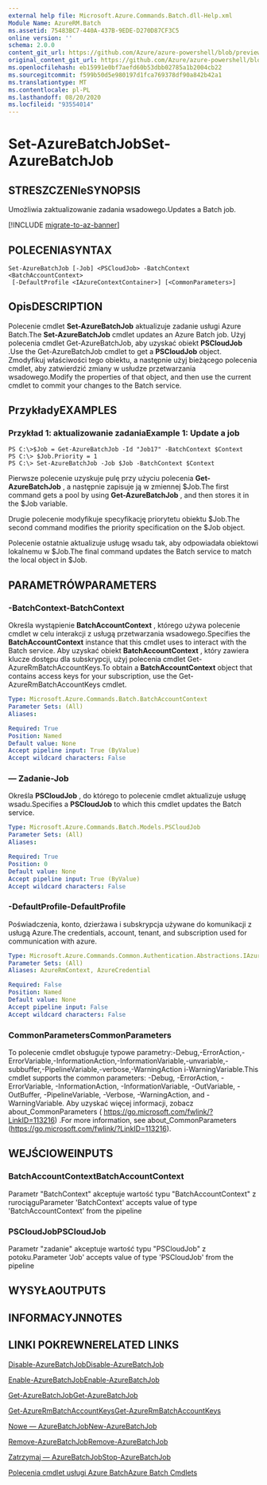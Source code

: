 ```yaml
---
external help file: Microsoft.Azure.Commands.Batch.dll-Help.xml
Module Name: AzureRM.Batch
ms.assetid: 75483BC7-440A-437B-9EDE-D270D87CF3C5
online version: ''
schema: 2.0.0
content_git_url: https://github.com/Azure/azure-powershell/blob/preview/src/ResourceManager/AzureBatch/Commands.Batch/help/Set-AzureBatchJob.md
original_content_git_url: https://github.com/Azure/azure-powershell/blob/preview/src/ResourceManager/AzureBatch/Commands.Batch/help/Set-AzureBatchJob.md
ms.openlocfilehash: eb15991e0bf7aefd60b53dbb02785a1b2004cb22
ms.sourcegitcommit: f599b50d5e980197d1fca769378df90a842b42a1
ms.translationtype: MT
ms.contentlocale: pl-PL
ms.lasthandoff: 08/20/2020
ms.locfileid: "93554014"
---
```

# <span data-ttu-id="0ed84-101">Set-AzureBatchJob</span><span class="sxs-lookup"><span data-stu-id="0ed84-101">Set-AzureBatchJob</span></span>

## <span data-ttu-id="0ed84-102">STRESZCZENIe</span><span class="sxs-lookup"><span data-stu-id="0ed84-102">SYNOPSIS</span></span>
<span data-ttu-id="0ed84-103">Umożliwia zaktualizowanie zadania wsadowego.</span><span class="sxs-lookup"><span data-stu-id="0ed84-103">Updates a Batch job.</span></span>

[!INCLUDE [migrate-to-az-banner](../../includes/migrate-to-az-banner.md)]

## <span data-ttu-id="0ed84-104">POLECENIA</span><span class="sxs-lookup"><span data-stu-id="0ed84-104">SYNTAX</span></span>

```
Set-AzureBatchJob [-Job] <PSCloudJob> -BatchContext <BatchAccountContext>
 [-DefaultProfile <IAzureContextContainer>] [<CommonParameters>]
```

## <span data-ttu-id="0ed84-105">Opis</span><span class="sxs-lookup"><span data-stu-id="0ed84-105">DESCRIPTION</span></span>
<span data-ttu-id="0ed84-106">Polecenie cmdlet **Set-AzureBatchJob** aktualizuje zadanie usługi Azure Batch.</span><span class="sxs-lookup"><span data-stu-id="0ed84-106">The **Set-AzureBatchJob** cmdlet updates an Azure Batch job.</span></span>
<span data-ttu-id="0ed84-107">Użyj polecenia cmdlet Get-AzureBatchJob, aby uzyskać obiekt **PSCloudJob** .</span><span class="sxs-lookup"><span data-stu-id="0ed84-107">Use the Get-AzureBatchJob cmdlet to get a **PSCloudJob** object.</span></span>
<span data-ttu-id="0ed84-108">Zmodyfikuj właściwości tego obiektu, a następnie użyj bieżącego polecenia cmdlet, aby zatwierdzić zmiany w usłudze przetwarzania wsadowego.</span><span class="sxs-lookup"><span data-stu-id="0ed84-108">Modify the properties of that object, and then use the current cmdlet to commit your changes to the Batch service.</span></span>

## <span data-ttu-id="0ed84-109">Przykłady</span><span class="sxs-lookup"><span data-stu-id="0ed84-109">EXAMPLES</span></span>

### <span data-ttu-id="0ed84-110">Przykład 1: aktualizowanie zadania</span><span class="sxs-lookup"><span data-stu-id="0ed84-110">Example 1: Update a job</span></span>
```
PS C:\>$Job = Get-AzureBatchJob -Id "Job17" -BatchContext $Context
PS C:\> $Job.Priority = 1
PS C:\> Set-AzureBatchJob -Job $Job -BatchContext $Context
```

<span data-ttu-id="0ed84-111">Pierwsze polecenie uzyskuje pulę przy użyciu polecenia **Get-AzureBatchJob** , a następnie zapisuje ją w zmiennej $Job.</span><span class="sxs-lookup"><span data-stu-id="0ed84-111">The first command gets a pool by using **Get-AzureBatchJob** , and then stores it in the $Job variable.</span></span>

<span data-ttu-id="0ed84-112">Drugie polecenie modyfikuje specyfikację priorytetu obiektu $Job.</span><span class="sxs-lookup"><span data-stu-id="0ed84-112">The second command modifies the priority specification on the $Job object.</span></span>

<span data-ttu-id="0ed84-113">Polecenie ostatnie aktualizuje usługę wsadu tak, aby odpowiadała obiektowi lokalnemu w $Job.</span><span class="sxs-lookup"><span data-stu-id="0ed84-113">The final command updates the Batch service to match the local object in $Job.</span></span>

## <span data-ttu-id="0ed84-114">PARAMETRÓW</span><span class="sxs-lookup"><span data-stu-id="0ed84-114">PARAMETERS</span></span>

### <span data-ttu-id="0ed84-115">-BatchContext</span><span class="sxs-lookup"><span data-stu-id="0ed84-115">-BatchContext</span></span>
<span data-ttu-id="0ed84-116">Określa wystąpienie **BatchAccountContext** , którego używa polecenie cmdlet w celu interakcji z usługą przetwarzania wsadowego.</span><span class="sxs-lookup"><span data-stu-id="0ed84-116">Specifies the **BatchAccountContext** instance that this cmdlet uses to interact with the Batch service.</span></span>
<span data-ttu-id="0ed84-117">Aby uzyskać obiekt **BatchAccountContext** , który zawiera klucze dostępu dla subskrypcji, użyj polecenia cmdlet Get-AzureRmBatchAccountKeys.</span><span class="sxs-lookup"><span data-stu-id="0ed84-117">To obtain a **BatchAccountContext** object that contains access keys for your subscription, use the Get-AzureRmBatchAccountKeys cmdlet.</span></span>

```yaml
Type: Microsoft.Azure.Commands.Batch.BatchAccountContext
Parameter Sets: (All)
Aliases: 

Required: True
Position: Named
Default value: None
Accept pipeline input: True (ByValue)
Accept wildcard characters: False
```

### <span data-ttu-id="0ed84-118">— Zadanie</span><span class="sxs-lookup"><span data-stu-id="0ed84-118">-Job</span></span>
<span data-ttu-id="0ed84-119">Określa **PSCloudJob** , do którego to polecenie cmdlet aktualizuje usługę wsadu.</span><span class="sxs-lookup"><span data-stu-id="0ed84-119">Specifies a **PSCloudJob** to which this cmdlet updates the Batch service.</span></span>

```yaml
Type: Microsoft.Azure.Commands.Batch.Models.PSCloudJob
Parameter Sets: (All)
Aliases: 

Required: True
Position: 0
Default value: None
Accept pipeline input: True (ByValue)
Accept wildcard characters: False
```

### <span data-ttu-id="0ed84-120">-DefaultProfile</span><span class="sxs-lookup"><span data-stu-id="0ed84-120">-DefaultProfile</span></span>
<span data-ttu-id="0ed84-121">Poświadczenia, konto, dzierżawa i subskrypcja używane do komunikacji z usługą Azure.</span><span class="sxs-lookup"><span data-stu-id="0ed84-121">The credentials, account, tenant, and subscription used for communication with azure.</span></span>

```yaml
Type: Microsoft.Azure.Commands.Common.Authentication.Abstractions.IAzureContextContainer
Parameter Sets: (All)
Aliases: AzureRmContext, AzureCredential

Required: False
Position: Named
Default value: None
Accept pipeline input: False
Accept wildcard characters: False
```

### <span data-ttu-id="0ed84-122">CommonParameters</span><span class="sxs-lookup"><span data-stu-id="0ed84-122">CommonParameters</span></span>
<span data-ttu-id="0ed84-123">To polecenie cmdlet obsługuje typowe parametry:-Debug,-ErrorAction,-ErrorVariable,-InformationAction,-InformationVariable,-unvariable,-subbuffer,-PipelineVariable,-verbose,-WarningAction i-WarningVariable.</span><span class="sxs-lookup"><span data-stu-id="0ed84-123">This cmdlet supports the common parameters: -Debug, -ErrorAction, -ErrorVariable, -InformationAction, -InformationVariable, -OutVariable, -OutBuffer, -PipelineVariable, -Verbose, -WarningAction, and -WarningVariable.</span></span> <span data-ttu-id="0ed84-124">Aby uzyskać więcej informacji, zobacz about_CommonParameters ( https://go.microsoft.com/fwlink/?LinkID=113216) .</span><span class="sxs-lookup"><span data-stu-id="0ed84-124">For more information, see about_CommonParameters (https://go.microsoft.com/fwlink/?LinkID=113216).</span></span>

## <span data-ttu-id="0ed84-125">WEJŚCIOWE</span><span class="sxs-lookup"><span data-stu-id="0ed84-125">INPUTS</span></span>

### <span data-ttu-id="0ed84-126">BatchAccountContext</span><span class="sxs-lookup"><span data-stu-id="0ed84-126">BatchAccountContext</span></span>
<span data-ttu-id="0ed84-127">Parametr "BatchContext" akceptuje wartość typu "BatchAccountContext" z rurociągu</span><span class="sxs-lookup"><span data-stu-id="0ed84-127">Parameter 'BatchContext' accepts value of type 'BatchAccountContext' from the pipeline</span></span>

### <span data-ttu-id="0ed84-128">PSCloudJob</span><span class="sxs-lookup"><span data-stu-id="0ed84-128">PSCloudJob</span></span>
<span data-ttu-id="0ed84-129">Parametr "zadanie" akceptuje wartość typu "PSCloudJob" z potoku.</span><span class="sxs-lookup"><span data-stu-id="0ed84-129">Parameter 'Job' accepts value of type 'PSCloudJob' from the pipeline</span></span>

## <span data-ttu-id="0ed84-130">WYSYŁA</span><span class="sxs-lookup"><span data-stu-id="0ed84-130">OUTPUTS</span></span>

## <span data-ttu-id="0ed84-131">INFORMACYJN</span><span class="sxs-lookup"><span data-stu-id="0ed84-131">NOTES</span></span>

## <span data-ttu-id="0ed84-132">LINKI POKREWNE</span><span class="sxs-lookup"><span data-stu-id="0ed84-132">RELATED LINKS</span></span>

[<span data-ttu-id="0ed84-133">Disable-AzureBatchJob</span><span class="sxs-lookup"><span data-stu-id="0ed84-133">Disable-AzureBatchJob</span></span>](./Disable-AzureBatchJob.md)

[<span data-ttu-id="0ed84-134">Enable-AzureBatchJob</span><span class="sxs-lookup"><span data-stu-id="0ed84-134">Enable-AzureBatchJob</span></span>](./Enable-AzureBatchJob.md)

[<span data-ttu-id="0ed84-135">Get-AzureBatchJob</span><span class="sxs-lookup"><span data-stu-id="0ed84-135">Get-AzureBatchJob</span></span>](./Get-AzureBatchJob.md)

[<span data-ttu-id="0ed84-136">Get-AzureRmBatchAccountKeys</span><span class="sxs-lookup"><span data-stu-id="0ed84-136">Get-AzureRmBatchAccountKeys</span></span>](./Get-AzureRmBatchAccountKeys.md)

[<span data-ttu-id="0ed84-137">Nowe — AzureBatchJob</span><span class="sxs-lookup"><span data-stu-id="0ed84-137">New-AzureBatchJob</span></span>](./New-AzureBatchJob.md)

[<span data-ttu-id="0ed84-138">Remove-AzureBatchJob</span><span class="sxs-lookup"><span data-stu-id="0ed84-138">Remove-AzureBatchJob</span></span>](./Remove-AzureBatchJob.md)

[<span data-ttu-id="0ed84-139">Zatrzymaj — AzureBatchJob</span><span class="sxs-lookup"><span data-stu-id="0ed84-139">Stop-AzureBatchJob</span></span>](./Stop-AzureBatchJob.md)

[<span data-ttu-id="0ed84-140">Polecenia cmdlet usługi Azure Batch</span><span class="sxs-lookup"><span data-stu-id="0ed84-140">Azure Batch Cmdlets</span></span>](./AzureRM.Batch.md)


